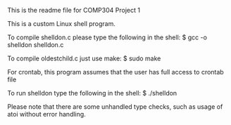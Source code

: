This is the readme file for COMP304 Project 1

This is a custom Linux shell program.

To compile shelldon.c please type the following in the shell:
$ gcc -o shelldon shelldon.c

To compile oldestchild.c just use make:
$ sudo make

For crontab, this program assumes that the user has full access to crontab file

To run shelldon type the following in the shell:
$ ./shelldon

Please note that there are some unhandled type checks, such as usage of atoi without error handling.

